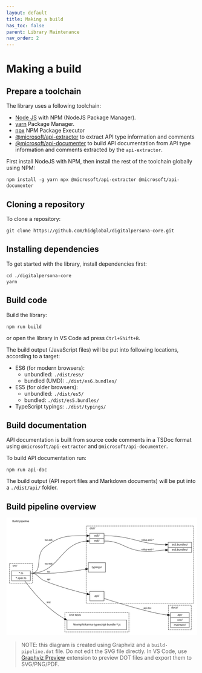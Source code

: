 ```yaml
---
layout: default
title: Making a build
has_toc: false
parent: Library Maintenance
nav_order: 2  
---
```

# Making a build

<a name="toolchain"></a>
## Prepare a toolchain

The library uses a following toolchain:
* [Node JS](https://nodejs.org) with NPM (NodeJS Package Manager).
* [yarn](https://yarnpkg.com) Package Manager.
* [npx](https://www.npmjs.com/package/npx) NPM Package Executor
* [@microsoft/api-extractor](https://api-extractor.com/pages/overview/intro/) to extract API type information and comments
* [@microsoft/api-documenter](https://api-extractor.com/pages/setup/generating_docs/) to build API documentation from API type information and comments extracted by the `api-extractor`.

First install NodeJS with NPM, then install the rest of the toolchain globally using NPM:

```
npm install -g yarn npx @microsoft/api-extractor @microsoft/api-documenter
```

<a name="clone"></a>
## Cloning a repository

To clone a repository:

```
git clone https://github.com/hidglobal/digitalpersona-core.git
```

<a name="deps"></a>
## Installing dependencies


To get started with the library, install dependencies first:

```
cd ./digitalpersona-core
yarn
```

<a name="code"></a>
## Build code

Build the library:

```
npm run build
```

or open the library in VS Code ad press `Ctrl+Shift+B`.

The build output (JavaScript files) will be put into following locations, according to a target:
* ES6 (for modern browsers):
  * unbundled: `./dist/es6/`
  * bundled (UMD): `./dist/es6.bundles/`
* ES5 (for older browsers):
  * unbundled: `./dist/es5/`
  * bundled: `./dist/es5.bundles/`
* TypeScript typings: `./dist/typings/`

<a name="documentation"></a>
## Build documentation

API documentation is built from source code comments in a TSDoc format
using `@microsoft/api-extractor` and `@microsoft/api-documenter`.

To build API documentation run:
```
npm run api-doc
```

The build output (API report files and Markdown documents) will be put into a `./dist/api/` folder.

## Build pipeline overview


[![Build pipeline](build-pipeline.svg)](build-pipeline.dot)

> NOTE: this diagram is created using Graphviz and a `build-pipeline.dot` file.
Do not edit the SVG file directly.
In VS Code, use [Graphviz Preview](https://marketplace.visualstudio.com/items?itemName=EFanZh.graphviz-preview)
extension to preview DOT files and export them to SVG/PNG/PDF.
